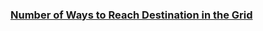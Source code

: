 ### [Number of Ways to Reach Destination in the Grid](https://leetcode.com/problems/number-of-ways-to-reach-destination-in-the-grid)

